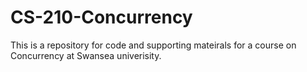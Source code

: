 # CS-210-Concurrency

This is a repository for code and supporting mateirals for a course on Concurrency at Swansea univerisity. 
